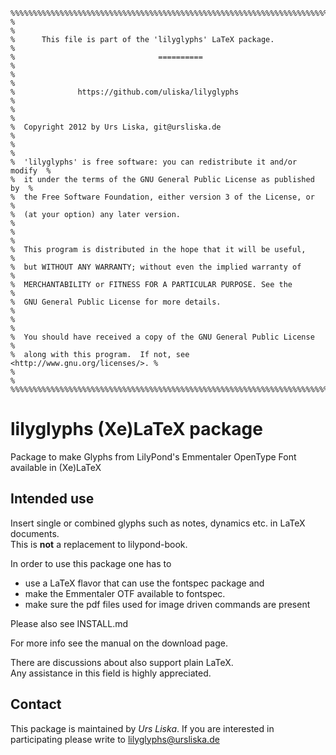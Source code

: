     %%%%%%%%%%%%%%%%%%%%%%%%%%%%%%%%%%%%%%%%%%%%%%%%%%%%%%%%%%%%%%%%%%%%%%%%%%  
    %                                                                        %  
    %      This file is part of the 'lilyglyphs' LaTeX package.              %  
    %                                ==========                              %  
    %                                                                        %  
    %              https://github.com/uliska/lilyglyphs                      %  
    %                                                                        %  
    %  Copyright 2012 by Urs Liska, git@ursliska.de                          %  
    %                                                                        %  
    %  'lilyglyphs' is free software: you can redistribute it and/or modify  %  
    %  it under the terms of the GNU General Public License as published by  %  
    %  the Free Software Foundation, either version 3 of the License, or     %  
    %  (at your option) any later version.                                   %  
    %                                                                        %  
    %  This program is distributed in the hope that it will be useful,       %  
    %  but WITHOUT ANY WARRANTY; without even the implied warranty of        %  
    %  MERCHANTABILITY or FITNESS FOR A PARTICULAR PURPOSE. See the          %  
    %  GNU General Public License for more details.                          %  
    %                                                                        %  
    %  You should have received a copy of the GNU General Public License     %  
    %  along with this program.  If not, see <http://www.gnu.org/licenses/>. %  
    %                                                                        %  
    %%%%%%%%%%%%%%%%%%%%%%%%%%%%%%%%%%%%%%%%%%%%%%%%%%%%%%%%%%%%%%%%%%%%%%%%%%  

lilyglyphs (Xe)LaTeX package
============================

Package to make Glyphs from LilyPond's Emmentaler OpenType Font available in (Xe)LaTeX

Intended use
------------

Insert single or combined glyphs such as notes, dynamics etc. in LaTeX documents.  
This is **not** a replacement to lilypond-book.

In order to use this package one has to
  - use a LaTeX flavor that can use the fontspec package and
  - make the Emmentaler OTF available to fontspec.
  - make sure the pdf files used for image driven commands are present

Please also see INSTALL.md

For more info see the manual on the download page.

There are discussions about also support plain LaTeX.  
Any assistance in this field is highly appreciated.

Contact
-------
This package is maintained by *Urs Liska*.
If you are interested in participating please write to lilyglyphs@ursliska.de